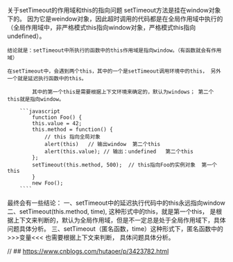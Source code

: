 关于setTimeout的作用域和this的指向问题
    setTimeout方法是挂在window对象下的。 因为它是weindow对象，因此超时调用的代码都是在全局作用域中执行的（全局作用域中，非严格模式this指向window对象，严格模式this指向undefined）。

    结论就是：setTimeout中所执行的函数中的this作用域是指向window。（有函数就会有作用域）

    在setTimeout中，会遇到两个this，其中的一个是setTimeout调用环境中的this， 另外一个就是延迟执行函数中的this。

            其中的第一个this是需要根据上下文环境来确定的，默认为windows； 第二个this就是指向window。

        ```javascript
            function Foo() {
            this.value = 42;
            this.method = function() {
                // this 指向全局对象
                alert(this)   // 输出window  第二个this
                alert(this.value); // 输出：undefined   第二个this
            };
            setTimeout(this.method, 500);  // this指向Foo的实例对象  第一个this
            }
            new Foo();
        ````


最终会有一些结论：
    一、setTimeout中的延迟执行代码中的this永远指向window
    二、setTimeout(this.method, time), 这种形式中的this，就是第一个this， 是根据上下文来判断的，默认为全局作用域，但是不一定总是处于全局作用域下，具体问题具体分析。
    三、setTimeout（匿名函数，time）这种形式下，匿名函数中的 >>>变量<<< 也需要根据上下文来判断， 具体问题具体分析。


// ##  https://www.cnblogs.com/hutaoer/p/3423782.html